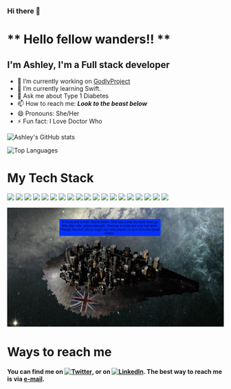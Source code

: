 ### Hi there 👋

# ** Hello fellow wanders!! **
## I'm Ashley, I'm a Full stack developer

<!--
**AshleyCoder3/AshleyCoder3** is a ✨ _special_ ✨ repository because its `README.md` (this file) appears on your GitHub profile.

Here are some ideas to get you started:

- 🔭 I’m currently working on ...
- 🌱 I’m currently learning ...
- 👯 I’m looking to collaborate on ...
- 🤔 I’m looking for help with ...
- 💬 Ask me about ...
- 📫 How to reach me: ...
- 😄 Pronouns: ...
- ⚡ Fun fact: ...
-->
- 🔭 I’m currently working on [GodlyProject](https://github.com/GodlyProject) 
- 🌱 I’m currently learning Swift.
- 💬 Ask me about Type 1 Diabetes
- 📫 How to reach me: ***Look to the beast below*** 
- 😄 Pronouns: She/Her
- ⚡ Fun fact: I Love Doctor Who

![Ashley's GitHub stats](https://github-readme-stats.vercel.app/api?username=AshleyCoder3&&count_private=true&show_icons=true&theme=aura)

![Top Languages](https://github-readme-stats.vercel.app/api/top-langs/?username=AshleyCoder3&layout=compact&theme=aura)

# My Tech Stack

![](https://img.shields.io/badge/MacOS-000000?style=plastic&logo=apple&logoColor=A2AAAD)
![](https://img.shields.io/badge/Windows-000000?style=plastic&logo=windows&logoColor=0078D6)
![](https://img.shields.io/badge/IntelliJ_IDEA-000000?style=plastic&logo=intellij-idea&logoColor=white)
![](https://img.shields.io/badge/VS_Code-000000?style=plastic&logo=visual-studio-code&logoColor=007ACC)
![](https://img.shields.io/badge/HTML-000000?style=plastic&logo=html5&logoColor=E34F26)
![](https://img.shields.io/badge/CSS-000000?style=plastic&logo=css3&logoColor=1572B6)
![](https://img.shields.io/badge/JavaScript-000000?style=plastic&logo=javascript&logoColor=F7DF1E)
![](https://img.shields.io/badge/React-20232a?style=plastic&logo=react&logoColor=61DAFB)
![](https://img.shields.io/badge/Python-000000?style=plastic&logo=python&logoColor=3776AB)
![](https://img.shields.io/badge/Markdown-000000?style=plastic&logo=markdown&logoColor=white)
![](https://img.shields.io/badge/JSON-000000?style=plastic&logo=json&logoColor=blue)
![](https://img.shields.io/badge/Express-000000?style=plastic&logo=express&logoColor=white)
![](https://img.shields.io/badge/Node.js-000000style=plastic&logo=node.js&logoColor=339933)
![](https://img.shields.io/badge/Nodemon-000000?style=plastic&logo=nodemon&logoColor=76D04B)
![](https://img.shields.io/badge/Netlify-000000?style=plastic&logo=netlify&logoColor=76D04B)
![](https://img.shields.io/badge/Vercel-000000?style=plastic&logo=vercel&logoColor=white)
![](https://img.shields.io/badge/Heroku-000000?style=plastic&logo=heroku&logoColor=430098)
![](https://img.shields.io/badge/SQLite-000000?style=plastic&logo=sqlite&logoColor=003B57)
![](https://img.shields.io/badge/Postman-000000?style=plastic&logo=postman&logoColor=FF6C37)

<!-- # Current Project -->
![Beast Below](https://github.com/AshleyCoder3/AshleyCoder3/blob/main/TheBeastBelow.01.jpg)

# Ways to reach me

#### You can find me on [![Twitter][1.2]][1], or on [![LinkedIn][2.2]][2]. The best way to reach me is via [e-mail](mailto:burns.ashley331@gmail.com).

<!-- Icons -->

[1.2]: http://i.imgur.com/wWzX9uB.png (twitter icon without padding)
[2.2]: https://raw.githubusercontent.com/MartinHeinz/MartinHeinz/master/linkedin-3-16.png (LinkedIn icon without padding)

<!-- Links to your social media accounts -->

[1]: https://twitter.com/ashburns2015
[2]: https://www.linkedin.com/in/ashley-burn/
